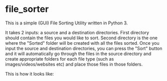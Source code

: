 # file_sorter
<p>This is a simple (GUI) File Sorting Utility written in Python 3.</p>
<p>It takes 2 inputs: a source and a destination directories. 
   First directory should contain the files you would like to sort. 
   Second directory is the one where the "Sorted" folder will be created with all the files sorted.
   Once you input the source and destination directories, you can press the "Sort" button and it will automatically go through the files in the source directory and create appropriate folders for each file type (such as images/videos/websites etc) and place those files in those folders.</p>
<p> This is how it looks like: </p>

